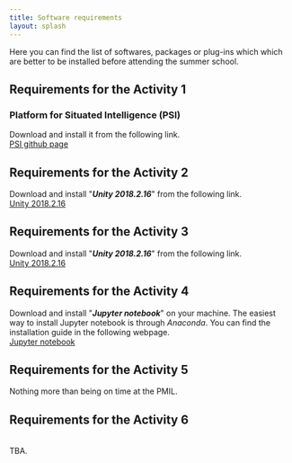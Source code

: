 ```yaml
---
title: Software requirements
layout: splash
---
```

Here you can find the list of softwares, packages or plug-ins which which are better to be installed before attending the summer school.
<br />
## Requirements for the Activity 1
### Platform for Situated Intelligence (PSI) 
Download and install it from the following link.
<br />
<a href="https://github.com/microsoft/psi" target="_blank">PSI github page</a>
<br />

## Requirements for the Activity 2
Download and install "**_Unity 2018.2.16_**" from the following link.
<br />
<a href="https://unity3d.com/get-unity/download/archive" target="_blank">Unity 2018.2.16</a>
<br />
 
## Requirements for the Activity 3
Download and install "**_Unity 2018.2.16_**" from the following link.
<br />
<a href="https://unity3d.com/get-unity/download/archive" target="_blank">Unity 2018.2.16</a>
<br />

## Requirements for the Activity 4
Download and install "**_Jupyter notebook_**" on your machine. The easiest way to install Jupyter notebook is through _Anaconda_. You can find the installation guide in the following webpage.
<br />
<a href="https://jupyter.readthedocs.io/en/latest/install.html" target="_blank">Jupyter notebook</a>
<br />

## Requirements for the Activity 5
Nothing more than being on time at the PMIL. 

## Requirements for the Activity 6
<br />
TBA.
